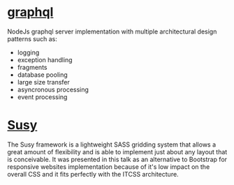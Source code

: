 # [graphql](https://github.com/akurey/aktech/tree/master/codebase/graphql)
NodeJs graphql server implementation with multiple architectural design patterns such as:
- logging
- exception handling
- fragments
- database pooling
- large size transfer
- asyncronous processing
- event processing

# [Susy](https://github.com/akurey/aktech/tree/master/codebase/Susy)
The Susy framework is a lightweight SASS gridding system that allows a great amount of flexibility and is able to implement just about any layout that is conceivable. It was presented in this talk as an alternative to Bootstrap for responsive websites implementation because of it's low impact on the overall CSS and it fits perfectly with the ITCSS architecture.
